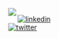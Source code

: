 <img align="left" src="https://parthapatel.com/img/crow.png">

[![linkedin](https://img.shields.io/badge/-@parth220-313131?style=flat-square&labelColor=313131&logo=LinkedIn&logoColor=white&color=313131)](https://www.linkedin.com/in/parth220/)  
[![twitter](https://img.shields.io/badge/-@parthpatel0220-313131?style=flat-square&labelColor=313131&logo=twitter&logoColor=white&color=313131)](https://twitter.com/parthpatel0220)  
